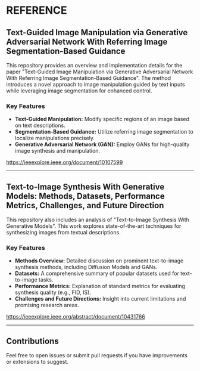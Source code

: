 # REFERENCE

## Text-Guided Image Manipulation via Generative Adversarial Network With Referring Image Segmentation-Based Guidance
This repository provides an overview and implementation details for the paper "Text-Guided Image Manipulation via Generative Adversarial Network With Referring Image Segmentation-Based Guidance". The method introduces a novel approach to image manipulation guided by text inputs while leveraging image segmentation for enhanced control.

### Key Features
- **Text-Guided Manipulation:** Modify specific regions of an image based on text descriptions.
- **Segmentation-Based Guidance:** Utilize referring image segmentation to localize manipulations precisely.
- **Generative Adversarial Network (GAN):** Employ GANs for high-quality image synthesis and manipulation.

https://ieeexplore.ieee.org/document/10107599

---

## Text-to-Image Synthesis With Generative Models: Methods, Datasets, Performance Metrics, Challenges, and Future Direction
This repository also includes an analysis of "Text-to-Image Synthesis With Generative Models". This work explores state-of-the-art techniques for synthesizing images from textual descriptions.

### Key Features
- **Methods Overview:** Detailed discussion on prominent text-to-image synthesis methods, including Diffusion Models and GANs.
- **Datasets:** A comprehensive summary of popular datasets used for text-to-image tasks.
- **Performance Metrics:** Explanation of standard metrics for evaluating synthesis quality (e.g., FID, IS).
- **Challenges and Future Directions:** Insight into current limitations and promising research areas.

https://ieeexplore.ieee.org/abstract/document/10431766

---

## Contributions
Feel free to open issues or submit pull requests if you have improvements or extensions to suggest.


